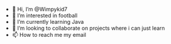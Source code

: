 - 👋 Hi, I’m @Wimpykid7
- 👀 I’m interested in football 
- 🌱 I’m currently learning Java
- 💞️ I’m looking to collaborate on projects where i can just learn
- 📫 How to reach me my email

<!---
Wimpykid7/Wimpykid7 is a ✨ special ✨ repository because its `README.md` (this file) appears on your GitHub profile.
You can click the Preview link to take a look at your changes.
--->
